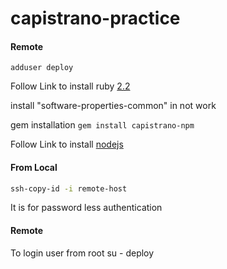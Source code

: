 # capistrano-practice

#### Remote
``` 
adduser deploy
```

Follow Link to install ruby [2.2](https://www.brightbox.com/blog/2015/01/05/ruby-2-2-0-packages-for-ubuntu/) 

install "software-properties-common" in not work

gem installation
``` gem install capistrano-npm ```


Follow Link to install 	[nodejs](https://tecadmin.net/install-latest-nodejs-npm-on-ubuntu/) 

#### From Local
```sh
ssh-copy-id -i remote-host
```

It is for password less authentication


#### Remote
To login user from root
su - deploy


